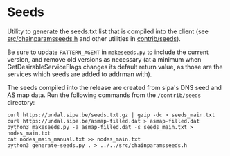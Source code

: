 # Seeds

Utility to generate the seeds.txt list that is compiled into the client
(see [src/chainparamsseeds.h](/src/chainparamsseeds.h) and other utilities in [contrib/seeds](/contrib/seeds)).

Be sure to update `PATTERN_AGENT` in `makeseeds.py` to include the current version,
and remove old versions as necessary (at a minimum when GetDesirableServiceFlags
changes its default return value, as those are the services which seeds are added
to addrman with).

The seeds compiled into the release are created from sipa's DNS seed and AS map
data. Run the following commands from the `/contrib/seeds` directory:

```
curl https://undal.sipa.be/seeds.txt.gz | gzip -dc > seeds_main.txt
curl https://undal.sipa.be/asmap-filled.dat > asmap-filled.dat
python3 makeseeds.py -a asmap-filled.dat -s seeds_main.txt > nodes_main.txt
cat nodes_main_manual.txt >> nodes_main.txt
python3 generate-seeds.py . > ../../src/chainparamsseeds.h
```
